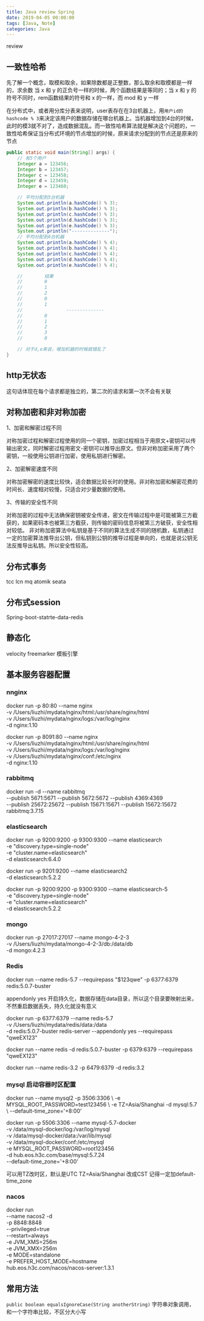 ```yaml
---
title: Java review Spring
date: 2019-04-05 00:00:00
tags: [Java, Note]
categories: Java
---
```


review

<!-- more -->

## 一致性哈希

先了解一个概念，取模和取余，如果除数都是正整数，那么取余和取模都是一样的，求余数
当 x 和 y 的正负号一样的时候，两个函数结果是等同的；当 x 和 y 的符号不同时，rem函数结果的符号和 x 的一样，而 mod 和 y 一样

在分布式中，或者用分库分表来说明，user表存在在3台机器上，用`用户id的hashcode % 3`来决定该用户的数据存储在哪台机器上。当机器增加到4台的时候，此时的模3就不对了，造成数据混乱。而一致性哈希算法就是解决这个问题的，一致性哈希保证当分布式环境的节点增加的时候，原来请求分配到的节点还是原来的节点

```java
public static void main(String[] args) {
    // 有5个用户
    Integer a = 123456;
    Integer b = 123457;
    Integer c = 123458;
    Integer d = 123459;
    Integer e = 123460;

    // 平均分配到3台机器
    System.out.println(a.hashCode() % 3);
    System.out.println(b.hashCode() % 3);
    System.out.println(c.hashCode() % 3);
    System.out.println(d.hashCode() % 3);
    System.out.println(e.hashCode() % 3);
    System.out.println("--------------");
    // 平均分配到4台机器
    System.out.println(a.hashCode() % 4);
    System.out.println(b.hashCode() % 4);
    System.out.println(c.hashCode() % 4);
    System.out.println(d.hashCode() % 4);
    System.out.println(e.hashCode() % 4);

    //        结果
    //        0
    //        1
    //        2
    //        0
    //        1
    //                --------------
    //        0
    //        1
    //        2
    //        3
    //        0

    // 对于d,e来说，增加机器的时候就错乱了
}
```

## http无状态

这句话体现在每个请求都是独立的，第二次的请求和第一次不会有关联

## 对称加密和非对称加密

1、加密和解密过程不同

对称加密过程和解密过程使用的同一个密钥，加密过程相当于用原文+密钥可以传输出密文，同时解密过程用密文-密钥可以推导出原文。但非对称加密采用了两个密钥，一般使用公钥进行加密，使用私钥进行解密。

2、加密解密速度不同

对称加密解密的速度比较快，适合数据比较长时的使用。非对称加密和解密花费的时间长、速度相对较慢，只适合对少量数据的使用。

3、传输的安全性不同

对称加密的过程中无法确保密钥被安全传递，密文在传输过程中是可能被第三方截获的，如果密码本也被第三方截获，则传输的密码信息将被第三方破获，安全性相对较低。
非对称加密算法中私钥是基于不同的算法生成不同的随机数，私钥通过一定的加密算法推导出公钥，但私钥到公钥的推导过程是单向的，也就是说公钥无法反推导出私钥。所以安全性较高。

## 分布式事务

tcc lcn mq atomik seata

## 分布式session

Spring-boot-statrte-data-redis

## 静态化

velocity freemarker 模板引擎

## 基本服务容器配置

### nnginx

docker run -p 80:80 --name nginx \
-v /Users/liuzhi/mydata/nginx/html:/usr/share/nginx/html \
-v /Users/liuzhi/mydata/nginx/logs:/var/log/nginx  \
-d nginx:1.10

docker run -p 8091:80 --name nginx \
-v /Users/liuzhi/mydata/nginx/html:/usr/share/nginx/html \
-v /Users/liuzhi/mydata/nginx/logs:/var/log/nginx  \
-v /Users/liuzhi/mydata/nginx/conf:/etc/nginx \
-d nginx:1.10

### rabbitmq

docker run -d --name rabbitmq \
--publish 5671:5671 --publish 5672:5672 --publish 4369:4369 \
--publish 25672:25672 --publish 15671:15671 --publish 15672:15672 \
rabbitmq:3.7.15

### elasticsearch

docker run -p 9200:9200 -p 9300:9300 --name elasticsearch \
-e "discovery.type=single-node" \
-e "cluster.name=elasticsearch" \
-d elasticsearch:6.4.0

docker run -p 9201:9200 --name elasticsearch2 \
-d elasticsearch:5.2.2

docker run -p 9200:9200 -p 9300:9300 --name elasticsearch-5 \
-e "discovery.type=single-node" \
-e "cluster.name=elasticsearch" \
-d elasticsearch:5.2.2

### mongo

docker run -p 27017:27017 --name mongo-4-2-3 \
-v /Users/liuzhi/mydata/mongo-4-2-3/db:/data/db \
-d mongo:4.2.3

### Redis

docker run --name redis-5.7 --requirepass "$123qwe" -p 6377:6379 redis:5.0.7-buster

appendonly yes 开启持久化，数据存储在data目录，所以这个目录要映射出来，不然重启数据丢失，持久化就没有意义

docker run -p 6377:6379 --name redis-5.7 \
-v /Users/liuzhi/mydata/redis/data:/data \
-d redis:5.0.7-buster redis-server --appendonly yes --requirepass "qweEX123"

docker run --name redis -d redis:5.0.7-buster -p 6379:6379 --requirepass "qweEX123"

docker run --name redis-3.2 -p 6479:6379 -d redis:3.2 

### mysql 启动容器时区配置

docker run --name mysql2 -p 3506:3306 \ 
-e MYSQL_ROOT_PASSWORD=test123456 \ 
-e TZ=Asia/Shanghai -d mysql:5.7 \ 
--default-time_zone='+8:00'

docker run -p 5506:3306 --name mysql-5.7-docker \
-v /data/mysql-docker/log:/var/log/mysql \
-v /data/mysql-docker/data:/var/lib/mysql \
-v /data/mysql-docker/conf:/etc/mysql \
-e MYSQL_ROOT_PASSWORD=root123456  \
-d hub.eos.h3c.com/base/mysql:5.7.24 \
--default-time_zone='+8:00'

可以用TZ改时区，默认是UTC TZ=Asia/Shanghai 改成CST
记得一定加default-time_zone

### nacos

docker  run \
--name nacos2 -d \
-p 8848:8848 \
--privileged=true \
--restart=always \
-e JVM_XMS=256m \
-e JVM_XMX=256m \
-e MODE=standalone \
-e PREFER_HOST_MODE=hostname \
hub.eos.h3c.com/nacos/nacos-server:1.3.1

## 常用方法

`public boolean equalsIgnoreCase(String anotherString)` 字符串对象调用，和一个字符串比较，不区分大小写

